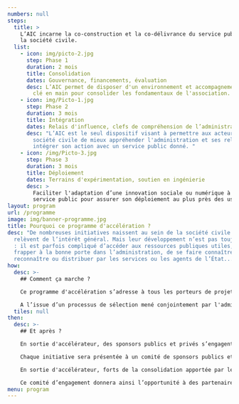 ```yaml
---
numbers: null
steps:
  title: >
    L’AIC incarne la co-construction et la co-délivrance du service public avec
    la société civile.
  list:
    - icon: img/picto-2.jpg
      step: Phase 1
      duration: 2 mois
      title: Consolidation
      dates: Gouvernance, financements, évaluation
      desc: L’AIC permet de disposer d'un environnement et accompagnement partenarial
        clé en main pour consolider les fondamentaux de l'association.
    - icon: img/Picto-1.jpg
      step: Phase 2
      duration: 3 mois
      title: Intégration
      dates: Relais d'influence, clefs de compréhension de l’administration.
      desc: "L’AIC est le seul dispositif visant à permettre aux acteurs issus de la
        société civile de mieux appréhender l'administration et ses relais pour
        intégrer son action avec un service public donné. "
    - icon: /img/Picto-3.jpg
      step: Phase 3
      duration: 3 mois
      title: Déploiement
      dates: Terrains d'expérimentation, soutien en ingénierie
      desc: >
        Faciliter l'adaptation d’une innovation sociale ou numérique à un
        service public pour assurer son déploiement au plus près des usagers.
layout: program
url: /programme
image: img/banner-programme.jpg
title: Pourquoi ce programme d'accélération ?
desc: "De nombreuses initiatives naissent au sein de la société civile et
  relèvent de l’intérêt général. Mais leur développement n’est pas toujours aisé
  : il est parfois compliqué d’accéder aux ressources publiques utiles, de
  frapper à la bonne porte dans l’administration, de se faire connaître,
  reconnaître ou distribuer par les services ou les agents de l’État..."
how:
  desc: >-
    ## Comment ça marche ?

    Ce programme d'accélération s’adresse à tous les porteurs de projets d’intérêt général de la société civile , quel que soit leur statut : individus ou associations, à condition que les initiatives soient en cohérence avec les valeurs du service public et qu’elles contribuent au bien commun, sans donner lieu à une captation de valeur exclusive par leurs créateurs.

    A l’issue d’un processus de sélection mené conjointement par l'administration et un jury de citoyens, les projets retenus seront accélérés durant quelques mois. Pendant cette période, l'équipe interministérielle de l'Accélérateur mobilise les ressources de l'administration pour accompagner les projets en deux phases.
  tiles: null
then:
  desc: >-
    ## Et après ?

    En sortie d'accélérateur, des sponsors publics et privés s’engagent pour la suite du projet

    Chaque initiative sera présentée à un comité de sponsors publics et privés susceptibles de s’engager pour accompagner son développement.

    En sortie d'accélérateur, forts de la consolidation apportée par le programme, les porteurs de projets seront préparés à ce pitch final qui leur permettra de présenter les prochaines étapes et perspectives de développement de leur initiative.

    Ce comité d’engagement donnera ainsi l’opportunité à des partenaires internes ou externes à l’administration de se prononcer sur leur souhait de voir le projet se poursuivre et de contribuer à ce changement d’échelle. Ces contributions pourront prendre des formes diverses : soutien financier, apport d’expertise et de compétences, relais de distribution, mobilisation de communautés et de réseaux de contributeurs, internationalisation etc.
menu: program
---
```

